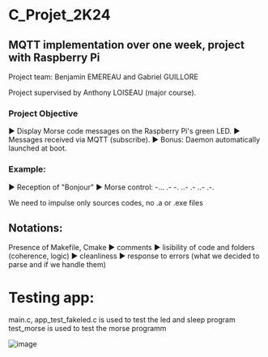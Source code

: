 # C_Projet_2K24

## MQTT implementation over one week, project with Raspberry Pi

Project team: Benjamin EMEREAU and Gabriel GUILLORE

Project supervised by Anthony LOISEAU (major course).

### Project Objective
▶ Display Morse code messages on the Raspberry Pi's green LED.
▶ Messages received via MQTT (subscribe).
▶ Bonus: Daemon automatically launched at boot.

### Example:
▶ Reception of "Bonjour"
▶ Morse control: -... .- -. ..- .- ..- .-.

We need to impulse only sources codes, no .a or .exe files

## Notations:
Presence of Makefile, Cmake 
▶ comments
▶ lisibility of code and folders (coherence, logic)
▶ cleanliness
▶ response to errors (what we decided to parse and if we handle them)

# Testing app:
main.c, app_test_fakeled.c is used to test the led and sleep program
test_morse is used to test the morse programm

![image](https://github.com/user-attachments/assets/6d3bd503-3208-4444-be5e-435179785071)

